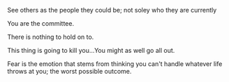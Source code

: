 See others as the people they could be; not soley who they are currently

You are the committee.

There is nothing to hold on to.

This thing is going to kill you...You might as well go all out.

Fear is the emotion that stems from thinking you can't handle whatever life throws at you; the worst possible outcome.

